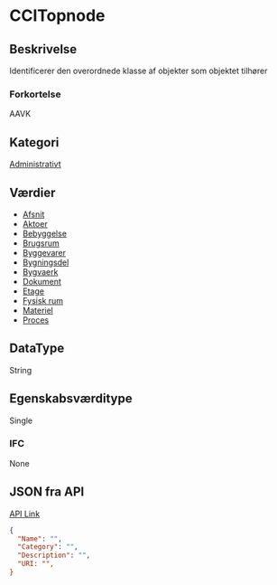 # CCITopnode

## Beskrivelse

Identificerer den overordnede klasse af objekter som objektet tilhører

### Forkortelse

AAVK

## Kategori

[Administrativt](../Values/CCI/Egenskabskategori/Administratively.md)

## Værdier

- [Afsnit](../../../Values/CCI/CCITopnode/Afsnit.md)
- [Aktoer](../../../Values/CCI/CCITopnode/Aktoer.md)
- [Bebyggelse](../../../Values/CCI/CCITopnode/Bebyggelse.md)
- [Brugsrum](../../../Values/CCI/CCITopnode/Brugsrum.md)
- [Byggevarer](../../../Values/CCI/CCITopnode/Byggevarer.md)
- [Bygningsdel](../../../Values/CCI/CCITopnode/Bygningsdel.md)
- [Bygvaerk](../../../Values/CCI/CCITopnode/Bygvaerk.md)
- [Dokument](../../../Values/CCI/CCITopnode/Dokument.md)
- [Etage](../../../Values/CCI/CCITopnode/Etage.md)
- [Fysisk rum](../../../Values/CCI/CCITopnode/Fysisk%20rum.md)
- [Materiel](../../../Values/CCI/CCITopnode/Materiel.md)
- [Proces](../../../Values/CCI/CCITopnode/Proces.md)

## DataType

String

## Egenskabsværditype

Single

### IFC

None

## JSON fra API

[API Link](http://vna-api-dev.azurewebsites.net/DataDictionary/getSpatialTemplate?Name=Building)

```json
{
  "Name": "",
  "Category": "",
  "Description": "",
  "URI: "",
}
```
